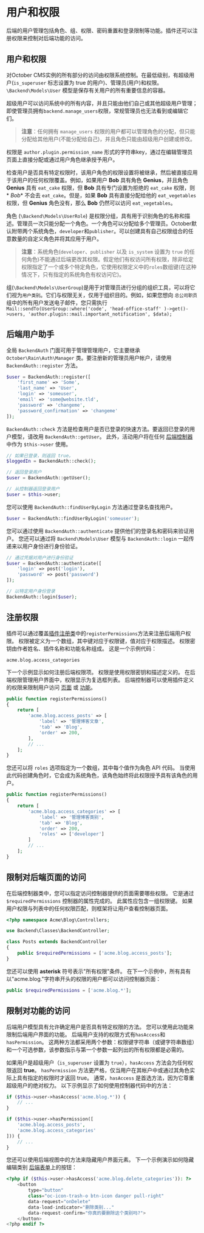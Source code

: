 # 用户和权限

后端的用户管理包括角色、组、权限、密码重置和登录限制等功能。插件还可以注册权限来控制对后端功能的访问。

<a id="oc-users-and-permissions"></a>
## 用户和权限

对October CMS实例的所有部分的访问由权限系统控制。在最低级别，有超级用户(`is_superuser` 标志设置为 true 的用户)、管理员(用户)和权限。 `\Backend\Models\User` 模型是保存有关用户的所有重要信息的容器。

超级用户可以访问系统中的所有内容，并且只能由他们自己或其他超级用户管理；即使管理员拥有`backend.manage_users`权限，常规管理员也无法看到或编辑它们。

> **注意**：任何拥有 `manage_users` 权限的用户都可以管理角色的分配，但只能分配给其他用户(不能分配给自己)，并且角色只能由超级用户创建或修改。

权限是 `author.plugin.permission_name` 形式的字符串key，通过在编辑管理员页面上直接分配或通过用户角色继承授予用户。

检查用户是否具有特定权限时，该用户角色的权限设置将被继承，然后被直接应用于该用户的任何权限覆盖。例如，如果用户 **Bob** 具有角色 **Genius**，并且角色 **Genius** 具有 `eat_cake` 权限，但 **Bob** 具有专门设置为拒绝的 `eat_cake` 权限，则 * *Bob** 不会去 `eat_cake`。但是，如果 **Bob** 具有直接分配给他的 `eat_vegetables` 权限，但 **Genius** 角色没有，那么 **Bob** 仍然可以访问 `eat_vegetables`。

角色 (`\Backend\Models\UserRole`) 是权限分组，具有用于识别角色的名称和描述。管理员一次只能分配一个角色。一个角色可以分配给多个管理员。October默认附带两个系统角色，`developer`和`publisher`。可以创建具有自己权限组合的任意数量的自定义角色并将其应用于用户。

> **注意**：系统角色(`developer`、`publisher` 以及 `is_system` 设置为 `true` 的任何角色)不能通过后端更改其权限。假定他们有权访问所有权限，除非给定权限指定了一个或多个特定角色，它使用权限定义中的`roles`数组键(在这种情况下，只有指定的系统角色有权访问它)。

组(`\Backend\Models\UserGroup`)是用于对管理员进行分组的组织工具，可以将它们视为`用户类别`。它们与权限无关，仅用于组织目的。例如，如果您想向 `总公司职员` 组中的所有用户发送电子邮件，您只需执行 `Mail::sendTo(UserGroup::where('code', 'head-office-staff' )->get()->users, 'author.plugin::mail.important_notification', $data);`

## 后端用户助手

全局 `BackendAuth` 门面可用于管理管理用户，它主要继承 `October\Rain\Auth\Manager` 类。要注册新的管理员用户帐户，请使用 `BackendAuth::register` 方法。

```php
$user = BackendAuth::register([
    'first_name' => 'Some',
    'last_name' => 'User',
    'login' => 'someuser',
    'email' => 'some@website.tld',
    'password' => 'changeme',
    'password_confirmation' => 'changeme'
]);
```

`BackendAuth::check` 方法是检查用户是否已登录的快速方法。要返回已登录的用户模型，请改用 `BackendAuth::getUser`。 此外，活动用户将在任何 [后端控制器](../backend/controllers-ajax.md) 中作为 `$this->user` 使用。

```php
// 如果已登录，则返回 true。
$loggedIn = BackendAuth::check();

// 返回登录用户
$user = BackendAuth::getUser();

// 从控制器返回登录用户
$user = $this->user;
```

您可以使用 `BackendAuth::findUserByLogin` 方法通过登录名查找用户。

```php
$user = BackendAuth::findUserByLogin('someuser');
```

您可以通过使用 `BackendAuth::authenticate` 提供他们的登录名和密码来验证用户。 您还可以通过将 `Backend\Models\User` 模型与 `BackendAuth::login` 一起传递来以用户身份进行身份验证。

```php
// 通过凭据对用户进行身份验证
$user = BackendAuth::authenticate([
    'login' => post('login'),
    'password' => post('password')
]);

// 以特定用户身份登录
BackendAuth::login($user);
```

## 注册权限

插件可以通过覆盖[插件注册类](../plugin/registration.md#oc-registration-file)中的`registerPermissions`方法来注册后端用户权限。 权限被定义为一个数组，其中键对应于权限键，值对应于权限描述。 权限密钥由作者姓名、插件名称和功能名称组成。 这是一个示例代码：

```
acme.blog.access_categories
```

下一个示例显示如何注册后端权限项。 权限是使用权限密钥和描述定义的。 在后端权限管理用户界面中，权限显示为复选框列表。 后端控制器可以使用插件定义的权限来限制用户访问 [页面](#restricting-access-to-backend-pages) 或 [功能](#restricting-access-to-features)。

```php
public function registerPermissions()
{
    return [
        'acme.blog.access_posts' => [
            'label' => '管理博客文章',
            'tab' => 'Blog',
            'order' => 200,
        ],
        // ...
    ];
}
```

您还可以将 `roles` 选项指定为一个数组，其中每个值作为角色 API 代码。 当使用此代码创建角色时，它会成为系统角色，该角色始终将此权限授予具有该角色的用户。

```php
public function registerPermissions()
{
    return [
        'acme.blog.access_categories' => [
            'label' => '管理博客类别',
            'tab' => 'Blog',
            'order' => 200,
            'roles' => ['developer']
        ]
        // ...
    ];
}
```

## 限制对后端页面的访问

在后端控制器类中，您可以指定访问控制器提供的页面需要哪些权限。 它是通过 `$requiredPermissions` 控制器的属性完成的。 此属性应包含一组权限键。 如果用户权限与列表中的任何权限匹配，则框架将让用户查看控制器页面。

```php
<?php namespace Acme\Blog\Controllers;

use Backend\Classes\BackendController;

class Posts extends BackendController
{
    public $requiredPermissions = ['acme.blog.access_posts'];
}
```

您还可以使用 **asterisk** 符号表示"所有权限"条件。 在下一个示例中，所有具有以"acme.blog."字符串开头的权限的用户都可以访问控制器页面：

```php
public $requiredPermissions = ['acme.blog.*'];
```

## 限制对功能的访问

后端用户模型具有允许确定用户是否具有特定权限的方法。 您可以使用此功能来限制后端用户界面的功能。 后端用户支持的权限方式有`hasAccess`和`hasPermission`。 这两种方法都采用两个参数：权限键字符串（或键字符串数组）和一个可选参数，该参数指示与第一个参数一起列出的所有权限都是必需的。

如果用户是超级用户（`is_superuser` 设置为 `true`），`hasAccess` 方法会为任何权限返回 **true**。 `hasPermission` 方法更严格，仅当用户在其帐户中或通过其角色实际上具有指定的权限时才返回 true。 通常，`hasAccess` 是首选方法，因为它尊重超级用户的绝对权力。 以下示例显示了如何使用控制器代码中的方法：

```php
if ($this->user->hasAccess('acme.blog.*')) {
    // ...
}

if ($this->user->hasPermission([
    'acme.blog.access_posts',
    'acme.blog.access_categories'
])) {
    // ...
}
```

您还可以使用后端视图中的方法来隐藏用户界面元素。 下一个示例演示如何隐藏编辑类别 [后端表单](表单)上的按钮：

```php
<?php if ($this->user->hasAccess('acme.blog.delete_categories')): ?>
    <button
        type="button"
        class="oc-icon-trash-o btn-icon danger pull-right"
        data-request="onDelete"
        data-load-indicator="删除类别..."
        data-request-confirm="你真的要删除这个类别吗?">
    </button>
<?php endif ?>
```
